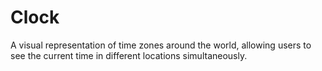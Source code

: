 # Clock
 A visual representation of time zones around the world, allowing users to see the current time in different locations simultaneously.
